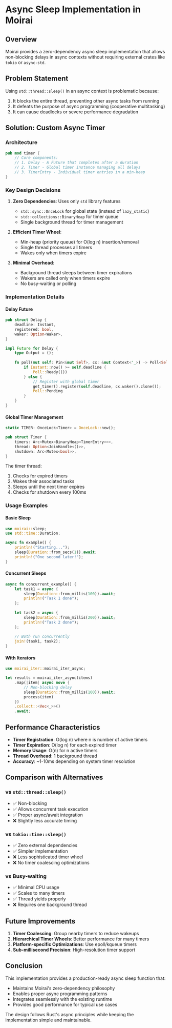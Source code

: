 # Async Sleep Implementation in Moirai

## Overview

Moirai provides a zero-dependency async sleep implementation that allows non-blocking delays in async contexts without requiring external crates like `tokio` or `async-std`.

## Problem Statement

Using `std::thread::sleep()` in an async context is problematic because:
1. It blocks the entire thread, preventing other async tasks from running
2. It defeats the purpose of async programming (cooperative multitasking)
3. It can cause deadlocks or severe performance degradation

## Solution: Custom Async Timer

### Architecture

```rust
pub mod timer {
    // Core components:
    // 1. Delay - A Future that completes after a duration
    // 2. Timer - Global timer instance managing all delays
    // 3. TimerEntry - Individual timer entries in a min-heap
}
```

### Key Design Decisions

1. **Zero Dependencies**: Uses only `std` library features
   - `std::sync::OnceLock` for global state (instead of `lazy_static`)
   - `std::collections::BinaryHeap` for timer queue
   - Single background thread for timer management

2. **Efficient Timer Wheel**: 
   - Min-heap (priority queue) for O(log n) insertion/removal
   - Single thread processes all timers
   - Wakes only when timers expire

3. **Minimal Overhead**:
   - Background thread sleeps between timer expirations
   - Wakers are called only when timers expire
   - No busy-waiting or polling

### Implementation Details

#### Delay Future
```rust
pub struct Delay {
    deadline: Instant,
    registered: bool,
    waker: Option<Waker>,
}

impl Future for Delay {
    type Output = ();
    
    fn poll(mut self: Pin<&mut Self>, cx: &mut Context<'_>) -> Poll<Self::Output> {
        if Instant::now() >= self.deadline {
            Poll::Ready(())
        } else {
            // Register with global timer
            get_timer().register(self.deadline, cx.waker().clone());
            Poll::Pending
        }
    }
}
```

#### Global Timer Management
```rust
static TIMER: OnceLock<Timer> = OnceLock::new();

pub struct Timer {
    timers: Arc<Mutex<BinaryHeap<TimerEntry>>>,
    thread: Option<JoinHandle<()>>,
    shutdown: Arc<Mutex<bool>>,
}
```

The timer thread:
1. Checks for expired timers
2. Wakes their associated tasks
3. Sleeps until the next timer expires
4. Checks for shutdown every 100ms

### Usage Examples

#### Basic Sleep
```rust
use moirai::sleep;
use std::time::Duration;

async fn example() {
    println!("Starting...");
    sleep(Duration::from_secs(1)).await;
    println!("One second later!");
}
```

#### Concurrent Sleeps
```rust
async fn concurrent_example() {
    let task1 = async {
        sleep(Duration::from_millis(100)).await;
        println!("Task 1 done");
    };
    
    let task2 = async {
        sleep(Duration::from_millis(200)).await;
        println!("Task 2 done");
    };
    
    // Both run concurrently
    join!(task1, task2);
}
```

#### With Iterators
```rust
use moirai_iter::moirai_iter_async;

let results = moirai_iter_async(items)
    .map(|item| async move {
        // Non-blocking delay
        sleep(Duration::from_millis(100)).await;
        process(item)
    })
    .collect::<Vec<_>>()
    .await;
```

## Performance Characteristics

- **Timer Registration**: O(log n) where n is number of active timers
- **Timer Expiration**: O(log n) for each expired timer
- **Memory Usage**: O(n) for n active timers
- **Thread Overhead**: 1 background thread
- **Accuracy**: ~1-10ms depending on system timer resolution

## Comparison with Alternatives

### vs `std::thread::sleep()`
- ✅ Non-blocking
- ✅ Allows concurrent task execution
- ✅ Proper async/await integration
- ❌ Slightly less accurate timing

### vs `tokio::time::sleep()`
- ✅ Zero external dependencies
- ✅ Simpler implementation
- ❌ Less sophisticated timer wheel
- ❌ No timer coalescing optimizations

### vs Busy-waiting
- ✅ Minimal CPU usage
- ✅ Scales to many timers
- ✅ Thread yields properly
- ❌ Requires one background thread

## Future Improvements

1. **Timer Coalescing**: Group nearby timers to reduce wakeups
2. **Hierarchical Timer Wheels**: Better performance for many timers
3. **Platform-specific Optimizations**: Use epoll/kqueue timers
4. **Sub-millisecond Precision**: High-resolution timer support

## Conclusion

This implementation provides a production-ready async sleep function that:
- Maintains Moirai's zero-dependency philosophy
- Enables proper async programming patterns
- Integrates seamlessly with the existing runtime
- Provides good performance for typical use cases

The design follows Rust's async principles while keeping the implementation simple and maintainable.